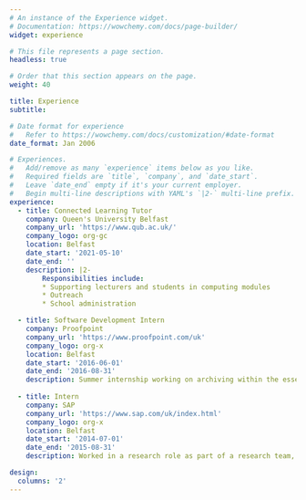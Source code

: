 ```yaml
---
# An instance of the Experience widget.
# Documentation: https://wowchemy.com/docs/page-builder/
widget: experience

# This file represents a page section.
headless: true

# Order that this section appears on the page.
weight: 40

title: Experience
subtitle:

# Date format for experience
#   Refer to https://wowchemy.com/docs/customization/#date-format
date_format: Jan 2006

# Experiences.
#   Add/remove as many `experience` items below as you like.
#   Required fields are `title`, `company`, and `date_start`.
#   Leave `date_end` empty if it's your current employer.
#   Begin multi-line descriptions with YAML's `|2-` multi-line prefix.
experience:
  - title: Connected Learning Tutor
    company: Queen's University Belfast
    company_url: 'https://www.qub.ac.uk/'
    company_logo: org-gc
    location: Belfast
    date_start: '2021-05-10'
    date_end: ''
    description: |2-
        Responsibilities include:
        * Supporting lecturers and students in computing modules
        * Outreach 
        * School administration

  - title: Software Development Intern
    company: Proofpoint
    company_url: 'https://www.proofpoint.com/uk'
    company_logo: org-x
    location: Belfast
    date_start: '2016-06-01'
    date_end: '2016-08-31'
    description: Summer internship working on archiving within the essentials product.
    
  - title: Intern
    company: SAP
    company_url: 'https://www.sap.com/uk/index.html'
    company_logo: org-x
    location: Belfast
    date_start: '2014-07-01'
    date_end: '2015-08-31'
    description: Worked in a research role as part of a research team, that was focused on heterogenous computing technology for the cloud, as part of an ongoing EU project with other companies.

design:
  columns: '2'
---
```

